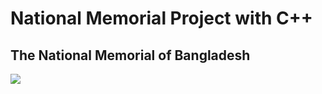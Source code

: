 # National Memorial Project with C++
## The National Memorial of Bangladesh
![](https://upload.wikimedia.org/wikipedia/commons/thumb/9/9c/%E0%A6%9C%E0%A6%BE%E0%A6%A4%E0%A7%80%E0%A6%AF%E0%A6%BC_%E0%A6%B8%E0%A7%8D%E0%A6%AE%E0%A7%83%E0%A6%A4%E0%A6%BF_%E0%A6%B8%E0%A7%8C%E0%A6%A7_-_The_National_Martyrs%27_Monument_of_Bangladesh.jpg/2560px-%E0%A6%9C%E0%A6%BE%E0%A6%A4%E0%A7%80%E0%A6%AF%E0%A6%BC_%E0%A6%B8%E0%A7%8D%E0%A6%AE%E0%A7%83%E0%A6%A4%E0%A6%BF_%E0%A6%B8%E0%A7%8C%E0%A6%A7_-_The_National_Martyrs%27_Monument_of_Bangladesh.jpg)
